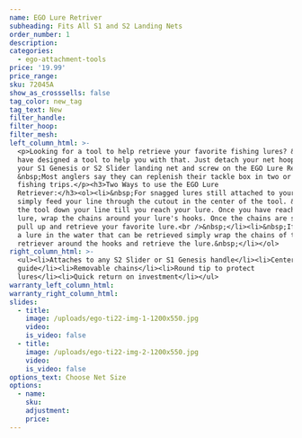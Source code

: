 ```yaml
---
name: EGO Lure Retriver
subheading: Fits All S1 and S2 Landing Nets
order_number: 1
description:
categories:
  - ego-attachment-tools
price: '19.99'
price_range:
sku: 72045A
show_as_crosssells: false
tag_color: new_tag
tag_text: New
filter_handle:
filter_hoop:
filter_mesh:
left_column_html: >-
  <p>Looking for a tool to help retrieve your favorite fishing lures? &nbsp;We
  have designed a tool to help you with that. Just detach your net hoop from
  your S1 Genesis or S2 Slider landing net and screw on the EGO Lure Retriever.
  &nbsp;Most anglers say they can replenish their tackle box in two or three
  fishing trips.</p><h3>Two Ways to use the EGO Lure
  Retriever:</h3><ol><li>&nbsp;For snagged lures still attached to your line
  simply feed your line through the cutout in the center of the tool. &nbsp;Push
  the tool down your line till you reach your lure. Once you have reached your
  lure, wrap the chains around your lure's hooks. Once the chains are secured,
  pull up and retrieve your favorite lure.<br />&nbsp;</li><li>&nbsp;If you see
  a lure in the water that can be retrieved simply wrap the chains of the lure
  retriever around the hooks and retrieve the lure.&nbsp;</li></ol>
right_column_html: >-
  <ul><li>​Attaches to any S2 Slider or S1 Genesis handle</li><li>Center line
  guide</li><li>Removable chains</li><li>Round tip to protect
  lures</li><li>Quick return on investment</li></ul>
warranty_left_column_html:
warranty_right_column_html:
slides:
  - title:
    image: /uploads/ego-ti22-img-1-1200x550.jpg
    video:
    is_video: false
  - title:
    image: /uploads/ego-ti22-img-2-1200x550.jpg
    video:
    is_video: false
options_text: Choose Net Size
options:
  - name:
    sku:
    adjustment:
    price:
---
```

